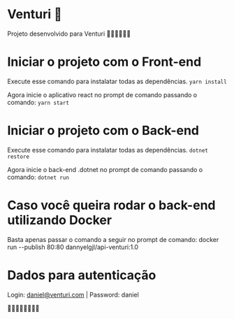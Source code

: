 # Venturi 🚀

Projeto desenvolvido para Venturi 🥰🚀🐱‍💻🐱‍🏍


# Iniciar o projeto com o Front-end

Execute esse comando para instalatar todas as dependências.
`yarn install`

Agora inicie o aplicativo react no prompt de comando passando o comando: `yarn start`


# Iniciar o projeto com o Back-end

Execute esse comando para instalatar todas as dependências.
`dotnet restore`

Agora inicie o back-end .dotnet no prompt de comando passando o comando: `dotnet run`

# Caso você queira rodar o back-end utilizando Docker

Basta apenas passar o comando a seguir no prompt de comando: 
docker run --publish 80:80 dannyelgjl/api-venturi:1.0


# Dados para autenticação

Login: daniel@venturi.com | Password: daniel

🐱‍🏍🚀🐱‍👤🐱‍💻🤩



